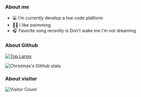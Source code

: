 ### About me
- 💻 I’m currently develop a low code platform
- 🏊‍♀️ I like swimming 
- 🎧 Favorite song recently is Don't wake me i'm not dreaming

### About Github
[![Top Langs](https://github-readme-stats.vercel.app/api/top-langs/?username=heythanks)](https://github.com/Christmas/github-readme-stats)

![Christmas's GitHub stats](https://github-readme-stats.vercel.app/api?username=heythanks&show_icons=true&theme=tokyonight)

### About visitor

![Visitor Count](https://profile-counter.glitch.me/heythanks/count.svg)